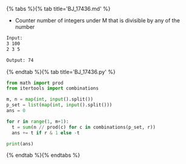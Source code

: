 {% tabs %}{% tab title='BJ_17436.md' %}

* Counter number of integers under M that is divisible by any of the number

```txt
Input:
3 100
2 3 5

Output: 74
```

{% endtab %}{% tab title='BJ_17436.py' %}

```py
from math import prod
from itertools import combinations

m, n = map(int, input().split())
p_set = list(map(int, input().split()))
ans = 0

for r in range(1, m+1):
  t = sum(n // prod(c) for c in combinations(p_set, r))
  ans += t if r & 1 else -t

print(ans)
```

{% endtab %}{% endtabs %}
